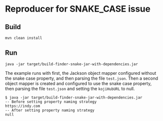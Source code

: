 # Reproducer for SNAKE\_CASE issue

## Build

```
mvn clean install
```

## Run

```
java -jar target/build-finder-snake-jar-with-dependencies.jar
```

The example runs with first, the Jackson object mapper configured without the
snake case property, and then parsing the file `test.json`. Then a second
object mapper is created and configured to use the snake case property, then
parsing the file `test.json` and setting the `kojiHubURL` to null.

```
$ java -jar target/build-finder-snake-jar-with-dependencies.jar
-- Before setting property naming strategy
https://indy.com
-- After setting property naming strategy
null
```
